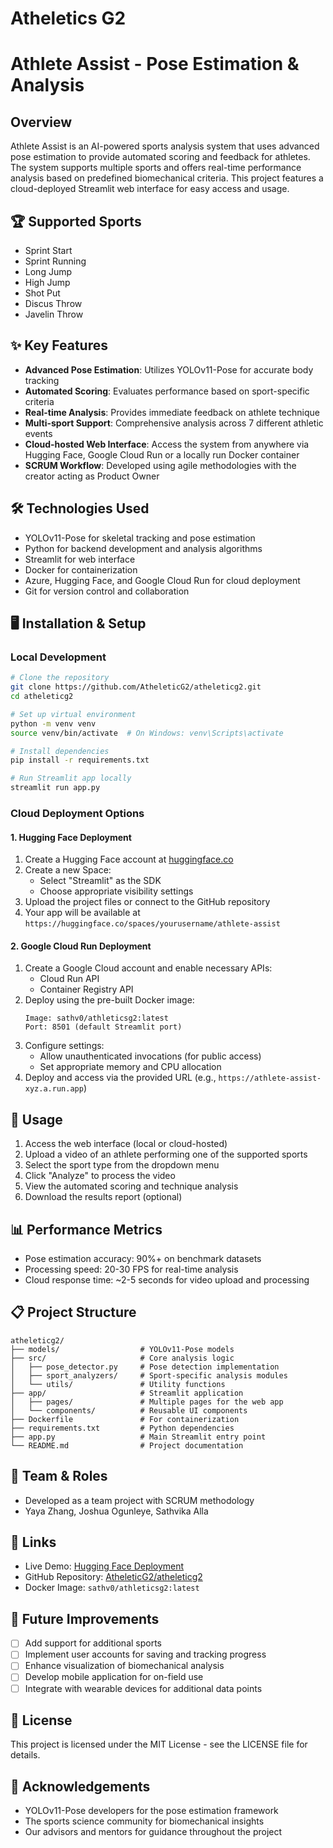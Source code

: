 ﻿# Atheletics G2
# Athlete Assist - Pose Estimation & Analysis

## Overview
Athlete Assist is an AI-powered sports analysis system that uses advanced pose estimation to provide automated scoring and feedback for athletes. The system supports multiple sports and offers real-time performance analysis based on predefined biomechanical criteria. This project features a cloud-deployed Streamlit web interface for easy access and usage.

## 🏆 Supported Sports
- Sprint Start
- Sprint Running
- Long Jump
- High Jump
- Shot Put
- Discus Throw
- Javelin Throw

## ✨ Key Features
- **Advanced Pose Estimation**: Utilizes YOLOv11-Pose for accurate body tracking
- **Automated Scoring**: Evaluates performance based on sport-specific criteria
- **Real-time Analysis**: Provides immediate feedback on athlete technique
- **Multi-sport Support**: Comprehensive analysis across 7 different athletic events
- **Cloud-hosted Web Interface**: Access the system from anywhere via Hugging Face, Google Cloud Run or a locally run Docker container
- **SCRUM Workflow**: Developed using agile methodologies with the creator acting as Product Owner

## 🛠️ Technologies Used
- YOLOv11-Pose for skeletal tracking and pose estimation
- Python for backend development and analysis algorithms
- Streamlit for web interface
- Docker for containerization
- Azure, Hugging Face, and Google Cloud Run for cloud deployment
- Git for version control and collaboration

## 🖥️ Installation & Setup

### Local Development
```bash
# Clone the repository
git clone https://github.com/AtheleticG2/atheleticg2.git
cd atheleticg2

# Set up virtual environment
python -m venv venv
source venv/bin/activate  # On Windows: venv\Scripts\activate

# Install dependencies
pip install -r requirements.txt

# Run Streamlit app locally
streamlit run app.py
```

### Cloud Deployment Options

#### 1. Hugging Face Deployment
1. Create a Hugging Face account at [huggingface.co](https://huggingface.co)
2. Create a new Space:
   - Select "Streamlit" as the SDK
   - Choose appropriate visibility settings
3. Upload the project files or connect to the GitHub repository
4. Your app will be available at `https://huggingface.co/spaces/yourusername/athlete-assist`

#### 2. Google Cloud Run Deployment
1. Create a Google Cloud account and enable necessary APIs:
   - Cloud Run API
   - Container Registry API
2. Deploy using the pre-built Docker image:
   ```
   Image: sathv0/athleticsg2:latest
   Port: 8501 (default Streamlit port)
   ```
3. Configure settings:
   - Allow unauthenticated invocations (for public access)
   - Set appropriate memory and CPU allocation
4. Deploy and access via the provided URL (e.g., `https://athlete-assist-xyz.a.run.app`)

## 🚀 Usage
1. Access the web interface (local or cloud-hosted)
2. Upload a video of an athlete performing one of the supported sports
3. Select the sport type from the dropdown menu
4. Click "Analyze" to process the video
5. View the automated scoring and technique analysis
6. Download the results report (optional)

## 📊 Performance Metrics
- Pose estimation accuracy: 90%+ on benchmark datasets
- Processing speed: 20-30 FPS for real-time analysis
- Cloud response time: ~2-5 seconds for video upload and processing

## 📋 Project Structure
```
atheleticg2/
├── models/                  # YOLOv11-Pose models
├── src/                     # Core analysis logic
│   ├── pose_detector.py     # Pose detection implementation
│   ├── sport_analyzers/     # Sport-specific analysis modules
│   └── utils/               # Utility functions
├── app/                     # Streamlit application
│   ├── pages/               # Multiple pages for the web app
│   └── components/          # Reusable UI components
├── Dockerfile               # For containerization
├── requirements.txt         # Python dependencies
├── app.py                   # Main Streamlit entry point
└── README.md                # Project documentation
```

## 👥 Team & Roles
- Developed as a team project with SCRUM methodology
- Yaya Zhang, Joshua Ogunleye, Sathvika Alla

## 🔗 Links
- Live Demo: [Hugging Face Deployment](https://huggingface.co/spaces/yourusername/athlete-assist)
- GitHub Repository: [AtheleticG2/atheleticg2](https://github.com/AtheleticG2/atheleticg2)
- Docker Image: `sathv0/athleticsg2:latest`

## 🔄 Future Improvements
- [ ] Add support for additional sports
- [ ] Implement user accounts for saving and tracking progress
- [ ] Enhance visualization of biomechanical analysis
- [ ] Develop mobile application for on-field use
- [ ] Integrate with wearable devices for additional data points

## 📄 License
This project is licensed under the MIT License - see the LICENSE file for details.

## 🙏 Acknowledgements
- YOLOv11-Pose developers for the pose estimation framework
- The sports science community for biomechanical insights
- Our advisors and mentors for guidance throughout the project
